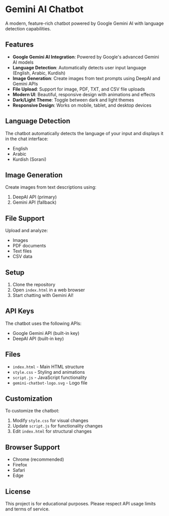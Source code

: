# Gemini AI Chatbot

A modern, feature-rich chatbot powered by Google Gemini AI with language detection capabilities.

## Features

- **Google Gemini AI Integration**: Powered by Google's advanced Gemini AI models
- **Language Detection**: Automatically detects user input language (English, Arabic, Kurdish)
- **Image Generation**: Create images from text prompts using DeepAI and Gemini APIs
- **File Upload**: Support for image, PDF, TXT, and CSV file uploads
- **Modern UI**: Beautiful, responsive design with animations and effects
- **Dark/Light Theme**: Toggle between dark and light themes
- **Responsive Design**: Works on mobile, tablet, and desktop devices

## Language Detection

The chatbot automatically detects the language of your input and displays it in the chat interface:

- English
- Arabic
- Kurdish (Sorani)

## Image Generation

Create images from text descriptions using:
1. DeepAI API (primary)
2. Gemini API (fallback)

## File Support

Upload and analyze:
- Images
- PDF documents
- Text files
- CSV data

## Setup

1. Clone the repository
2. Open `index.html` in a web browser
3. Start chatting with Gemini AI!

## API Keys

The chatbot uses the following APIs:
- Google Gemini API (built-in key)
- DeepAI API (built-in key)

## Files

- `index.html` - Main HTML structure
- `style.css` - Styling and animations
- `script.js` - JavaScript functionality
- `gemini-chatbot-logo.svg` - Logo file

## Customization

To customize the chatbot:
1. Modify `style.css` for visual changes
2. Update `script.js` for functionality changes
3. Edit `index.html` for structural changes

## Browser Support

- Chrome (recommended)
- Firefox
- Safari
- Edge

## License

This project is for educational purposes. Please respect API usage limits and terms of service.